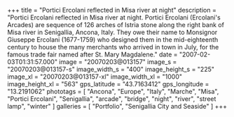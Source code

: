 +++
title = "Portici Ercolani reflected in Misa river at night"
description = "Portici Ercolani reflected in Misa river at night. Portici Ercolani (Ercolani's Arcades) are sequence of 126 arches of Istria stone along the right bank of Misa river in Senigallia, Ancona, Italy. They owe their name to Monsignor Giuseppe Ercolani (1677-1759) who designed them in the mid-eighteenth century to house the many merchants who arrived in town in July, for the famous trade fair named after St. Mary Magdalene."
date = "2007-02-03T01:31:57.000"
image = "20070203@013157"
image_s = "20070203@013157-s"
image_width_s = "400"
image_height_s = "225"
image_xl = "20070203@013157-xl"
image_width_xl = "1000"
image_height_xl = "563"
gps_latitude = "43.7163412"
gps_longitude = "13.2191062"
phototags = [ "Ancona", "Europe", "Italy", "Marche", "Misa", "Portici Ercolani", "Senigallia", "arcade", "bridge", "night", "river", "street lamp", "winter" ]
galleries = [ "Portfolio", "Senigallia City and Seaside" ]
+++
